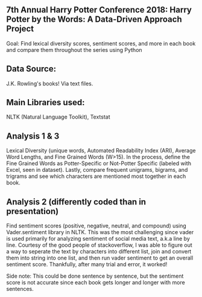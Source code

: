 ## 7th Annual Harry Potter Conference 2018: Harry Potter by the Words: A Data-Driven Approach Project

Goal: Find lexical diversity scores, sentiment scores, and more in each book and compare them throughout the series using Python

## Data Source:
J.K. Rowling's books! Via text files.

## Main Libraries used: 
NLTK (Natural Language Toolkit), Textstat

## Analysis 1 & 3

Lexical Diversity (unique words, Automated Readability Index (ARI), Average Word Lengths, and Fine Grained Words (W>15). In the process, define the Fine Grained Words as Potter-Specific or Not-Potter Specific (labeled with Excel, seen in dataset). Lastly, compare frequent unigrams, bigrams, and trigrams and see which characters are mentioned most together in each book.

## Analysis 2 (differently coded than in presentation)

Find sentiment scores (positive, negative, neutral, and compound) using Vader.sentiment library in NLTK. This was the most challenging since vader is used primarily for analyzing sentiment of social media text, a.k.a line by line. Courtesy of the good people of stackoverflow, I was able to figure out a way to seperate the text by characters into different list, join and convert them into string into one list, and then run vader sentiment to get an overall sentiment score. Thankfully, after many trial and error, it worked! 

Side note: This could be done sentence by sentence, but the sentiment score is not accurate since each book gets longer and longer with more sentences.
